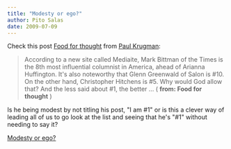 ```yaml
---
title: "Modesty or ego?"
author: Pito Salas
date: 2009-07-09
---
```




Check this post [Food for
thought](<http://krugman.blogs.nytimes.com/2009/07/09/food-for-thought/>) from
[Paul Krugman](<http://krugman.blogs.nytimes.com/feed/>):

> According to a new site called Mediaite, Mark Bittman of the Times is the
> 8th most influential columnist in America, ahead of Arianna Huffington. It's
> also noteworthy that Glenn Greenwald of Salon is #10. On the other hand,
> Christopher Hitchens is #5. Why would God allow that? And the less said
> about #1, the better … ( **from: Food for thought** )

Is he being modest by not titling his post, "I am #1" or is this a clever way
of leading all of us to go look at the list and seeing that he's "#1" without
needing to say it?


[Modesty or ego?](None)
